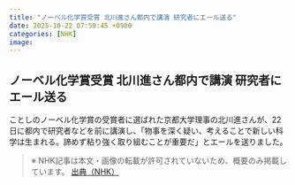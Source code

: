 ```yaml
---
title: "ノーベル化学賞受賞 北川進さん都内で講演 研究者にエール送る"
date: 2025-10-22 07:59:45 +0900
categories: [NHK]
image: 
---
```

## ノーベル化学賞受賞 北川進さん都内で講演 研究者にエール送る

ことしのノーベル化学賞の受賞者に選ばれた京都大学理事の北川進さんが、22日に都内で研究者などを前に講演し、「物事を深く疑い、考えることで新しい科学は生まれる。諦めず粘り強く取り組むことが重要だ」とエールを送りました。

> ※ NHK記事は本文・画像の転載が許可されていないため、概要のみ掲載しています。
[出典（NHK）](http://www3.nhk.or.jp/news/html/20251022/k10014955931000.html)
